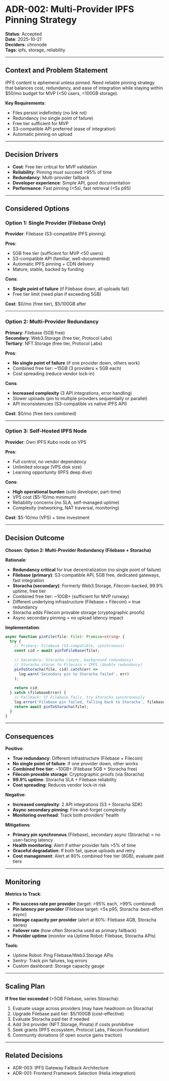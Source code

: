 # ADR-002: Multi-Provider IPFS Pinning Strategy

**Status**: Accepted  
**Date**: 2025-10-21  
**Deciders**: chronode  
**Tags**: ipfs, storage, reliability

---

## Context and Problem Statement

IPFS content is ephemeral unless pinned. Need reliable pinning strategy that balances cost, redundancy, and ease of integration while staying within $50/mo budget for MVP (<50 users, <100GB storage).

**Key Requirements**:
- Files persist indefinitely (no link rot)
- Redundancy (no single point of failure)
- Free tier sufficient for MVP
- S3-compatible API preferred (ease of integration)
- Automatic pinning on upload

---

## Decision Drivers

- **Cost**: Free tier critical for MVP validation
- **Reliability**: Pinning must succeed >95% of time
- **Redundancy**: Multi-provider fallback
- **Developer experience**: Simple API, good documentation
- **Performance**: Fast pinning (<5s), fast retrieval (<5s p95)

---

## Considered Options

### Option 1: Single Provider (Filebase Only)

**Provider**: Filebase (S3-compatible IPFS pinning)

**Pros**:
- 5GB free tier (sufficient for MVP <50 users)
- S3-compatible API (familiar, well-documented)
- Automatic IPFS pinning + CDN delivery
- Mature, stable, backed by funding

**Cons**:
- **Single point of failure** (if Filebase down, all uploads fail)
- Free tier limit (need plan if exceeding 5GB)

**Cost**: $0/mo (free tier), $5/100GB after

---

### Option 2: Multi-Provider Redundancy

**Primary**: Filebase (5GB free)  
**Secondary**: Web3.Storage (free tier, Protocol Labs)  
**Tertiary**: NFT.Storage (free tier, Protocol Labs)

**Pros**:
- **No single point of failure** (if one provider down, others work)
- Combined free tier: ~15GB (3 providers × 5GB each)
- Cost spreading (reduce vendor lock-in)

**Cons**:
- **Increased complexity** (3 API integrations, error handling)
- Slower uploads (pin to multiple providers sequentially or parallel)
- API inconsistencies (S3-compatible vs native IPFS API)

**Cost**: $0/mo (free tiers combined)

---

### Option 3: Self-Hosted IPFS Node

**Provider**: Own IPFS Kubo node on VPS

**Pros**:
- Full control, no vendor dependency
- Unlimited storage (VPS disk size)
- Learning opportunity (IPFS deep dive)

**Cons**:
- **High operational burden** (solo developer, part-time)
- VPS cost ($5-10/mo minimum)
- Reliability concerns (no SLA, self-managed uptime)
- Complexity (networking, NAT traversal, monitoring)

**Cost**: $5-10/mo (VPS) + time investment

---

## Decision Outcome

**Chosen**: **Option 2: Multi-Provider Redundancy (Filebase + Storacha)**

**Rationale**:
- **Redundancy critical** for true decentralization (no single point of failure)
- **Filebase (primary)**: S3-compatible API, 5GB free, dedicated gateways, fast integration
- **Storacha (secondary)**: Formerly Web3.Storage, Filecoin-backed, 99.9% uptime, free tier
- Combined free tier: ~10GB+ (sufficient for MVP runway)
- Different underlying infrastructure (Filebase + Filecoin) = true redundancy
- Storacha adds Filecoin provable storage (cryptographic proofs)
- Async secondary pinning = no upload latency impact

**Implementation**:
```typescript
async function pinFile(file: File): Promise<string> {
  try {
    // Primary: Filebase (S3-compatible, synchronous)
    const cid = await pinToFilebase(file);
    
    // Secondary: Storacha (async, background redundancy)
    // Storacha stores to Filecoin + IPFS (double redundancy)
    pinToStoracha(file, cid).catch(err => 
      log.warn('Secondary pin to Storacha failed', err)
    );
    
    return cid;
  } catch (filebaseError) {
    // Fallback: If Filebase fails, try Storacha synchronously
    log.error('Filebase pin failed, falling back to Storacha', filebaseError);
    return await pinToStoracha(file);
  }
}
```

---

## Consequences

**Positive**:
- **True redundancy**: Different infrastructure (Filebase + Filecoin)
- **No single point of failure**: If one provider down, other works
- **Combined free tier**: ~10GB+ (Filebase 5GB + Storacha free)
- **Filecoin provable storage**: Cryptographic proofs (via Storacha)
- **99.9% uptime**: Storacha SLA + Filebase reliability
- **Cost spreading**: Reduces vendor lock-in risk

**Negative**:
- **Increased complexity**: 2 API integrations (S3 + Storacha SDK)
- **Async secondary pinning**: Fire-and-forget complexity
- **Monitoring overhead**: Track both providers' health

**Mitigations**:
- **Primary pin synchronous** (Filebase), secondary async (Storacha) = no user-facing latency
- **Health monitoring**: Alert if either provider fails >5% of time
- **Graceful degradation**: If both fail, queue uploads and retry
- **Cost management**: Alert at 80% combined free tier (8GB), evaluate paid tiers

---

## Monitoring

**Metrics to Track**:
- **Pin success rate per provider** (target: >95% each, >99% combined)
- **Pin latency per provider** (Filebase target: <5s p95, Storacha: best-effort async)
- **Storage capacity per provider** (alert at 80%: Filebase 4GB, Storacha varies)
- **Failover rate** (how often Storacha used as primary fallback)
- **Provider uptime** (monitor via Uptime Robot: Filebase, Storacha APIs)

**Tools**:
- Uptime Robot: Ping Filebase/Web3.Storage APIs
- Sentry: Track pin failures, log errors
- Custom dashboard: Storage capacity gauge

---

## Scaling Plan

**If free tier exceeded** (>5GB Filebase, varies Storacha):
1. Evaluate usage across providers (may have headroom on Storacha)
2. Upgrade Filebase paid tier: $5/100GB (cost-effective)
3. Evaluate Storacha paid tier if needed
4. Add 3rd provider (NFT.Storage, Pinata) if costs prohibitive
5. Seek grants (IPFS ecosystem, Protocol Labs, Filecoin Foundation)
6. Community donations (if open source gains traction)

---

## Related Decisions

- ADR-003: IPFS Gateway Fallback Architecture
- ADR-001: Frontend Framework Selection (Helia integration)
